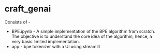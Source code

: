 # craft_genai

Consists of -
* BPE.ipynb - A simple implementation of the BPE algorithm from scratch. The objective is to understand the core idea of the algorithm, hence, a very basic limited implementation.
* app - bpe tokenizer with a UI using streamlit
